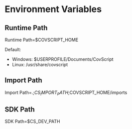 # Environment Variables
## Runtime Path
Runtime Path=$COVSCRIPT_HOME

Default:
+ Windows: $USERPROFILE/Documents/CovScript
+ Linux: /usr/share/covscript
## Import Path
Import Path=.;$CS_IMPORT_PATH;$COVSCRIPT_HOME/imports
## SDK Path
SDK Path=$CS_DEV_PATH
